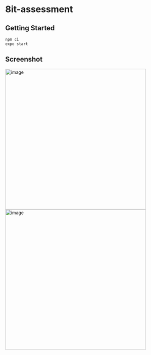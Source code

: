 # 8it-assessment

## Getting Started

```
npm ci
expo start
```

## Screenshot
<img width="445" alt="image" src="https://user-images.githubusercontent.com/40001097/184545181-be006cc1-fa59-4f30-8828-a337375febe4.png">
<img width="445" alt="image" src="https://user-images.githubusercontent.com/40001097/184545188-ffeab903-39bb-413e-9fa9-ff88466d24b0.png">
